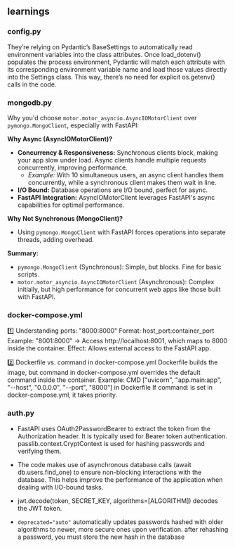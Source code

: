 ## learnings

### config.py
They’re relying on Pydantic’s BaseSettings to automatically read environment variables into the class attributes. Once load_dotenv() populates the process environment, Pydantic will match each attribute with its corresponding environment variable name and load those values directly into the Settings class. This way, there’s no need for explicit os.getenv() calls in the code.




### mongodb.py
Why you'd choose `motor.motor_asyncio.AsyncIOMotorClient` over `pymongo.MongoClient`, especially with FastAPI:

**Why Async (AsyncIOMotorClient)?**

*   **Concurrency & Responsiveness:** Synchronous clients block, making your app slow under load. Async clients handle multiple requests concurrently, improving performance.
    *   *Example:* With 10 simultaneous users, an async client handles them concurrently, while a synchronous client makes them wait in line.
*   **I/O Bound:** Database operations are I/O bound, perfect for async.
*   **FastAPI Integration:** AsyncIOMotorClient leverages FastAPI's async capabilities for optimal performance.

**Why Not Synchronous (MongoClient)?**

*   Using `pymongo.MongoClient` with FastAPI forces operations into separate threads, adding overhead.

**Summary:**

*   `pymongo.MongoClient` (Synchronous): Simple, but blocks. Fine for basic scripts.
*   `motor.motor_asyncio.AsyncIOMotorClient` (Asynchronous): Complex initially, but high performance for concurrent web apps like those built with FastAPI.

### docker-compose.yml
1️⃣ Understanding ports: "8000:8000"
Format: host_port:container_port
Example: "8001:8000" → Access http://localhost:8001, which maps to 8000 inside the container.
Effect: Allows external access to the FastAPI app.

2️⃣ Dockerfile vs. command in docker-compose.yml
Dockerfile builds the image, but command in docker-compose.yml overrides the default command inside the container.
Example:
CMD ["uvicorn", "app.main:app", "--host", "0.0.0.0", "--port", "8000"] in Dockerfile
If command: is set in docker-compose.yml, it takes priority.


### auth.py
- FastAPI uses OAuth2PasswordBearer to extract the token from the Authorization header. It is typically used for Bearer token authentication.
passlib.context.CryptContext is used for hashing passwords and verifying them.
- The code makes use of asynchronous database calls (await db.users.find_one) to ensure non-blocking interactions with the database. This helps improve the performance of the application when dealing with I/O-bound tasks.

- jwt.decode(token, SECRET_KEY, algorithms=[ALGORITHM]) decodes the JWT token.

- `deprecated="auto"` automatically updates passwords hashed with older algorithms to newer, more secure ones upon verification. after rehashing a password, you must store the new hash in the database
